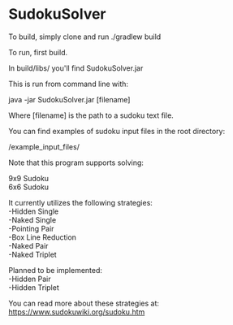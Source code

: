 # SudokuSolver

To build, simply clone and run ./gradlew build

To run, first build.

In build/libs/ you'll find SudokuSolver.jar

This is run from command line with:

java -jar SudokuSolver.jar [filename]

Where [filename] is the path to a sudoku text file.

You can find examples of sudoku input files in the root directory:

/example_input_files/

Note that this program supports solving:

9x9 Sudoku  
6x6 Sudoku

It currently utilizes the following strategies:  
-Hidden Single  
-Naked Single  
-Pointing Pair  
-Box Line Reduction  
-Naked Pair  
-Naked Triplet  

Planned to be implemented:  
-Hidden Pair  
-Hidden Triplet  

You can read more about these strategies at:
https://www.sudokuwiki.org/sudoku.htm
